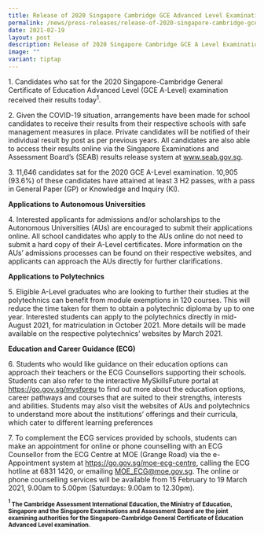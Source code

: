 ```yaml
---
title: Release of 2020 Singapore Cambridge GCE Advanced Level Examination Results
permalink: /news/press-releases/release-of-2020-singapore-cambridge-gce-a-level-examination-results/
date: 2021-02-19
layout: post
description: Release of 2020 Singapore Cambridge GCE A Level Examination Results
image: ""
variant: tiptap
---
```

<p>1. Candidates who sat for the 2020 Singapore-Cambridge General Certificate
of Education Advanced Level (GCE A-Level) examination received their results
today<sup>1</sup>.</p>
<p>2. Given the COVID-19 situation, arrangements have been made for school
candidates to receive their results from their respective schools with
safe management measures in place. Private candidates will be notified
of their individual result by post as per previous years. All candidates
are also able to access their results online via the Singapore Examinations
and Assessment Board’s (SEAB) results release system at <a href="https://www.seab.gov.sg/" rel="noopener noreferrer nofollow" target="_blank">www.seab.gov.sg</a>.</p>
<p>3. 11,646 candidates sat for the 2020 GCE A-Level examination. 10,905
(93.6%) of these candidates have attained at least 3 H2 passes, with a
pass in General Paper (GP) or Knowledge and Inquiry (KI).</p>
<p><strong>Applications to Autonomous Universities</strong>
</p>
<p>4. Interested applicants for admissions and/or scholarships to the Autonomous
Universities (AUs) are encouraged to submit their applications online.
All school candidates who apply to the AUs online do not need to submit
a hard copy of their A-Level certificates. More information on the AUs’
admissions processes can be found on their respective websites, and applicants
can approach the AUs directly for further clarifications.</p>
<p><strong>Applications to Polytechnics</strong>
</p>
<p>5. Eligible A-Level graduates who are looking to further their studies
at the polytechnics can benefit from module exemptions in 120 courses.
This will reduce the time taken for them to obtain a polytechnic diploma
by up to one year. Interested students can apply to the polytechnics directly
in mid-August 2021, for matriculation in October 2021. More details will
be made available on the respective polytechnics’ websites by March 2021.</p>
<p><strong>Education and Career Guidance (ECG)</strong>
</p>
<p>6. Students who would like guidance on their education options can approach
their teachers or the ECG Counsellors supporting their schools. Students
can also refer to the interactive MySkillsFuture portal at <a href="https://go.gov.sg/mysfpreu" rel="noopener noreferrer nofollow" target="_blank">https://go.gov.sg/mysfpreu</a> to
find out more about the education options, career pathways and courses
that are suited to their strengths, interests and abilities. Students may
also visit the websites of AUs and polytechnics to understand more about
the institutions’ offerings and their curricula, which cater to different
learning preferences</p>
<p>7. To complement the ECG services provided by schools, students can make
an appointment for online or phone counselling with an ECG Counsellor from
the ECG Centre at MOE (Grange Road) via the e-Appointment system at <a href="https://go.gov.sg/moe-ecg-centre" rel="noopener noreferrer nofollow" target="_blank">https://go.gov.sg/moe-ecg-centre</a>,
calling the ECG hotline at 6831 1420, or emailing <a href="mailto: MOE_ECG@moe.gov.sg" rel="noopener noreferrer nofollow" target="_blank">MOE_ECG@moe.gov.sg</a>. The online or
phone counselling services will be available from 15 February to 19 March
2021, 9.00am to 5.00pm (Saturdays: 9.00am to 12.30pm).</p>
<p><strong><sup><sub>1</sub></sup><sub> The Cambridge Assessment International Education, the Ministry of Education, Singapore and the Singapore Examinations and Assessment Board are the joint examining authorities for the Singapore-Cambridge General Certificate of Education Advanced Level examination.</sub></strong>
</p>
<p></p>